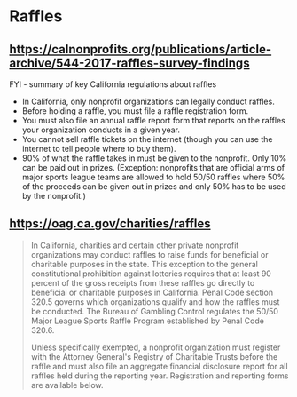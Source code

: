 # Raffles


## https://calnonprofits.org/publications/article-archive/544-2017-raffles-survey-findings

FYI - summary of key California regulations about raffles
* In California, only nonprofit organizations can legally conduct raffles.
* Before holding a raffle, you must file a raffle registration form.
* You must also file an annual raffle report form that reports on the raffles your organization conducts in a given year.
* You cannot sell raffle tickets on the internet (though you can use the internet to tell people where to buy them).
* 90% of what the raffle takes in must be given to the nonprofit. Only 10% can be paid out in prizes. (Exception: nonprofits that are official arms of major sports league teams are allowed to hold 50/50 raffles where 50% of the proceeds can be given out in prizes and only 50% has to be used by the nonprofit.)

## https://oag.ca.gov/charities/raffles

>In California, charities and certain other private nonprofit organizations may conduct raffles to raise funds for beneficial or charitable purposes in the state. This exception to the general constitutional prohibition against lotteries requires that at least 90 percent of the gross receipts from these raffles go directly to beneficial or charitable purposes in California. Penal Code section 320.5 governs which organizations qualify and how the raffles must be conducted. The Bureau of Gambling Control regulates the 50/50 Major League Sports Raffle Program established by Penal Code 320.6.
>
>Unless specifically exempted, a nonprofit organization must register with the Attorney General's Registry of Charitable Trusts before the raffle and must also file an aggregate financial disclosure report for all raffles held during the reporting year. Registration and reporting forms are available below.
